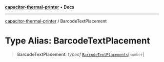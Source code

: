 [**capacitor-thermal-printer**](../README.md) • **Docs**

***

[capacitor-thermal-printer](../README.md) / BarcodeTextPlacement

# Type Alias: BarcodeTextPlacement

> **BarcodeTextPlacement**: *typeof* [`BarcodeTextPlacements`](../variables/BarcodeTextPlacements.md)\[`number`\]
